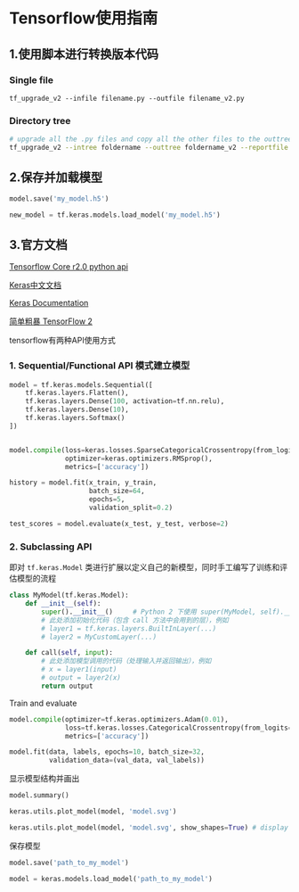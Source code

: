 # Tensorflow使用指南



## 1.使用脚本进行转换版本代码

### Single file

```
tf_upgrade_v2 --infile filename.py --outfile filename_v2.py
```

### Directory tree


```bash
# upgrade all the .py files and copy all the other files to the outtree
tf_upgrade_v2 --intree foldername --outtree foldername_v2 --reportfile report.txt
```



## 2.保存并加载模型

```python
model.save('my_model.h5')

new_model = tf.keras.models.load_model('my_model.h5')
```



## 3.官方文档

[Tensorflow Core r2.0 python api](https://www.tensorflow.org/api_docs/python/tf) 

[Keras中文文档](https://keras.io/zh/)

[Keras Documentation](https://keras.io/)



[简单粗暴 TensorFlow 2](https://tf.wiki/index.html)





tensorflow有两种API使用方式

### 1. Sequential/Functional API 模式建立模型

```python
model = tf.keras.models.Sequential([
    tf.keras.layers.Flatten(),
    tf.keras.layers.Dense(100, activation=tf.nn.relu),
    tf.keras.layers.Dense(10),
    tf.keras.layers.Softmax()
])
```

```python

model.compile(loss=keras.losses.SparseCategoricalCrossentropy(from_logits=True),
              optimizer=keras.optimizers.RMSprop(),
              metrics=['accuracy'])

history = model.fit(x_train, y_train,
                    batch_size=64,
                    epochs=5,
                    validation_split=0.2)

test_scores = model.evaluate(x_test, y_test, verbose=2)
```



### 2. Subclassing API 

即对 `tf.keras.Model` 类进行扩展以定义自己的新模型，同时手工编写了训练和评估模型的流程

```python
class MyModel(tf.keras.Model):
    def __init__(self):
        super().__init__()     # Python 2 下使用 super(MyModel, self).__init__()
        # 此处添加初始化代码（包含 call 方法中会用到的层），例如
        # layer1 = tf.keras.layers.BuiltInLayer(...)
        # layer2 = MyCustomLayer(...)

    def call(self, input):
        # 此处添加模型调用的代码（处理输入并返回输出），例如
        # x = layer1(input)
        # output = layer2(x)
        return output
```



 Train and evaluate

```python
model.compile(optimizer=tf.keras.optimizers.Adam(0.01),
              loss=tf.keras.losses.CategoricalCrossentropy(from_logits=True),
              metrics=['accuracy'])
```

```python
model.fit(data, labels, epochs=10, batch_size=32,
          validation_data=(val_data, val_labels))
```







显示模型结构并画出

```python
model.summary()

keras.utils.plot_model(model, 'model.svg')

keras.utils.plot_model(model, 'model.svg', show_shapes=True) # display the input and output shapes
```

保存模型

```python
model.save('path_to_my_model')

model = keras.models.load_model('path_to_my_model')
```

